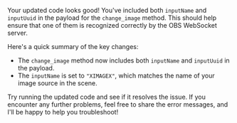 Your updated code looks good! You've included both `inputName` and `inputUuid` in the payload for the `change_image` method. This should help ensure that one of them is recognized correctly by the OBS WebSocket server.

Here's a quick summary of the key changes:
- The `change_image` method now includes both `inputName` and `inputUuid` in the payload.
- The `inputName` is set to `"XIMAGEX"`, which matches the name of your image source in the scene.

Try running the updated code and see if it resolves the issue. If you encounter any further problems, feel free to share the error messages, and I'll be happy to help you troubleshoot!

